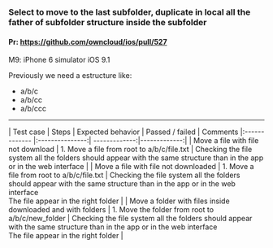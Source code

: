 ### Select to move to the last subfolder, duplicate in local all the father of subfolder structure inside the subfolder 

#### Pr: https://github.com/owncloud/ios/pull/527

M9: iPhone 6 simulator iOS 9.1

Previously we need a estructure like:
*   a/b/c
*   a/b/cc
*   a/b/ccc

---

 
| Test case     | Steps           | Expected behavior | Passed / failed | Comments
|:------------- |:---------------:| -------------:|-------------:|
| Move a file with file not download     | 1.  Move a file from root to a/b/c/file.txt |   Checking the file system all the folders should appear with the same structure than in the app or in the web interface       | 
| Move a file with file not downloaded     | 1.  Move a file from root to a/b/c/file.txt |   Checking the file system all the folders should appear with the same structure than in the app or in the web interface<br>The file appear in the right folder      |
| Move a folder with files inside downloaded and with folders     | 1.  Move the folder from root to a/b/c/new_folder |   Checking the file system all the folders should appear with the same structure than in the app or in the web interface<br>The file appear in the right folder      |
